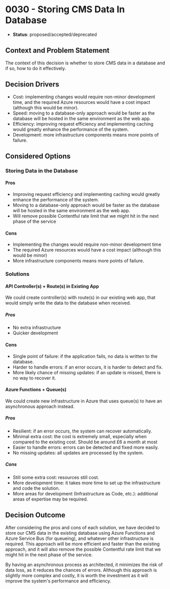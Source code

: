 # 0030 - Storing CMS Data In Database

* **Status**: proposed/accepted/deprecated

## Context and Problem Statement

The context of this decision is whether to store CMS data in a database and if so, how to do it effectively. 

## Decision Drivers

- Cost: implementing changes would require non-minor development time, and the required Azure resources would have a cost impact (although this would be minor).
- Speed: moving to a database-only approach would be faster as the database will be hosted in the same environment as the web app.
- Efficiency: improving request efficiency and implementing caching would greatly enhance the performance of the system.
- Development: more infrastructure components means more points of failure.
  
## Considered Options

### Storing Data in the Database

#### Pros

- Improving request efficiency and implementing caching would greatly enhance the performance of the system.
- Moving to a database-only approach would be faster as the database will be hosted in the same environment as the web app.
- Will remove possible Contentful rate limit that we might hit in the next phase of the service

#### Cons

- Implementing the changes would require non-minor development time
- The required Azure resources would have a cost impact (although this would be minor)
- More infrastructure components means more points of failure.

### Solutions

#### API Controller(s) + Route(s) in Existing App

We could create controller(s) with route(s) in our existing web app, that would simply write the data to the database when received.

##### Pros

- No extra infrastructure
- Quicker development

#### Cons

- Single point of failure: if the application fails, no data is written to the database.
- Harder to handle errors: if an error occurs, it is harder to detect and fix.
- More likely chance of missing updates: if an update is missed, there is no way to recover it.

#### Azure Functions + Queue(s)

We could create new infrastructure in Azure that uses queue(s) to have an asynchronous approach instead.

##### Pros

- Resilient: if an error occurs, the system can recover automatically.
- Minimal extra cost: the cost is extremely small, especially when compared to the existing cost. Should be around £6 a month at most
- Easier to handle errors: errors can be detected and fixed more easily.
- No missing updates: all updates are processed by the system.

##### Cons

- Still some extra cost: resources still cost.
- More development time: it takes more time to set up the infrastructure and code the solution.
- More areas for development (Infrastructure as Code, etc.): additional areas of expertise may be required.

## Decision Outcome

After considering the pros and cons of each solution, we have decided to store our CMS data in the existing database using Azure Functions and Azure Service Bus (for queueing), and whatever other infrastructure is required. This approach will be more efficient and faster than the existing approach, and it will also remove the possible Contentful rate limit that we might hit in the next phase of the service.

By having an asynchronous process as architected, it minimizes the risk of data loss, as it reduces the chances of errors. Although this approach is slightly more complex and costly, it is worth the investment as it will improve the system's performance and efficiency.

